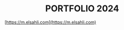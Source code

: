 <div align="center">
  <h1>PORTFOLIO 2024</h1>
</div>

[https://m.elsahli.com](https://m.elsahli.com)
